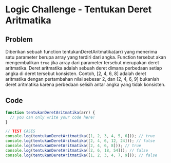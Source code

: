 # Logic Challenge - Tentukan Deret Aritmatika

## Problem

Diberikan sebuah function tentukanDeretAritmatika(arr) yang menerima satu parameter berupa array yang terdiri dari angka. Function tersebut akan mengembalikan `true` jika array dari parameter tersebut merupakan deret aritmatika. Deret aritmatika adalah sebuah deret dimana perbedaan setiap angka di deret tersebut konsisten. Contoh, [2, 4, 6, 8] adalah deret aritmatika dengan pertambahan nilai sebesar 2, dan [2, 4, 6, 9] bukanlah deret aritmatika karena perbedaan selisih antar angka yang tidak konsisten.


## Code

```JavaScript
function tentukanDeretAritmatika(arr) {
  // you can only write your code here!
}

// TEST CASES
console.log(tentukanDeretAritmatika([1, 2, 3, 4, 5, 6])); // true
console.log(tentukanDeretAritmatika([2, 4, 6, 12, 24])); // false
console.log(tentukanDeretAritmatika([2, 4, 6, 8])); // true
console.log(tentukanDeretAritmatika([2, 6, 18, 54])); // false
console.log(tentukanDeretAritmatika([1, 2, 3, 4, 7, 9])); // false
```
